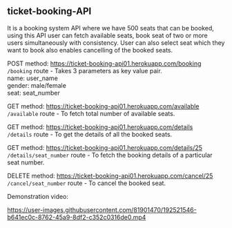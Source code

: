 ## ticket-booking-API
It is a booking system API where we have 500 seats that can be booked, using this API user can fetch available seats, book seat of two or more users simultaneously with consistency. User can also select seat which they want to book also enables cancelling of the booked seats.

POST method: https://ticket-booking-api01.herokuapp.com/booking <br>
`/booking` route - Takes 3 parameters as key value pair. <br>
name: user_name <br>
gender: male/female <br>
seat: seat_number <br>

GET method: https://ticket-booking-api01.herokuapp.com/available <br>
`/available` route - To fetch total number of available seats. <br>

GET method: https://ticket-booking-api01.herokuapp.com/details <br>
`/details` route - To get the details of all the booked seats. <br>

GET method: https://ticket-booking-api01.herokuapp.com/details/25 <br>
`/details/seat_number` route - To fetch the booking details of a particular seat number. <br>

DELETE method: https://ticket-booking-api01.herokuapp.com/cancel/25 <br>
`/cancel/seat_number` route - To cancel the booked seat. <br>

Demonstration video: 

https://user-images.githubusercontent.com/81901470/192521546-b641ec0c-8762-45a9-8df2-c352c0316de0.mp4

